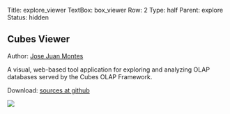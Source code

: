 Title: explore_viewer
TextBox: box_viewer
Row: 2
Type: half
Parent: explore
Status: hidden

Cubes Viewer
------------

Author: [Jose Juan Montes](https://github.com/jjmontesl)

A visual, web-based tool application for exploring and analyzing OLAP
databases served by the Cubes OLAP Framework.

Download: [sources at github](https://github.com/jjmontesl/cubesviewer)

![](static/images/cubes-viewer.png)

